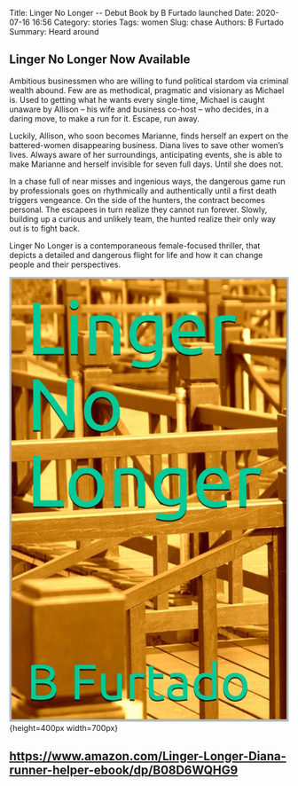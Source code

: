 Title: Linger No Longer -- Debut Book by B Furtado launched
Date: 2020-07-16 16:56
Category: stories
Tags: women
Slug: chase
Authors: B Furtado
Summary: Heard around

## Linger No Longer Now Available

Ambitious businessmen who are willing to fund political stardom via criminal wealth abound. Few are as methodical, 
pragmatic and visionary as Michael is. Used to getting what he wants every single time, Michael is caught unaware by 
Allison – his wife and business co-host – who decides, in a daring move, to make a run for it. Escape, run away.

Luckily, Allison, who soon becomes Marianne, finds herself an expert on the battered-women disappearing business. 
Diana lives to save other women’s lives. Always aware of her surroundings, anticipating events, she is able to make 
Marianne and herself invisible for seven full days. Until she does not.

In a chase full of near misses and ingenious ways, the dangerous game run by professionals goes on rhythmically and 
authentically until a first death triggers vengeance. On the side of the hunters, the contract becomes personal. 
The escapees in turn realize they cannot run forever. Slowly, building up a curious and unlikely team, the hunted 
realize their only way out is to fight back.

Linger No Longer is a contemporaneous female-focused thriller, that depicts a detailed and dangerous flight for 
life and how it can change people and their perspectives.

![a phantom image](images/LingerNoLonger.png){height=400px width=700px}

## **https://www.amazon.com/Linger-Longer-Diana-runner-helper-ebook/dp/B08D6WQHG9**


